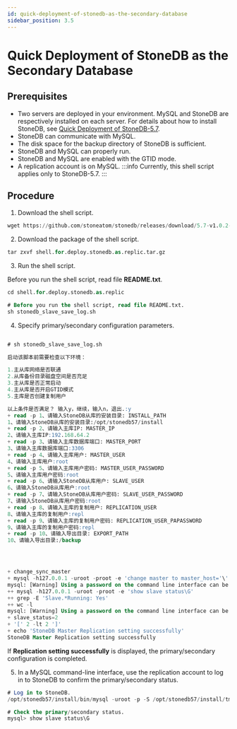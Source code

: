 ```yaml
---
id: quick-deployment-of-stonedb-as-the-secondary-database
sidebar_position: 3.5
---
```


# Quick Deployment of StoneDB as the Secondary Database

## Prerequisites
- Two servers are deployed in your environment. MySQL and StoneDB are respectively installed on each server. For details about how to install StoneDB, see [Quick Deployment of StoneDB-5.7](https://stonedb.io/docs/quick-deployment).
- StoneDB can communicate with MySQL.
- The disk space for the backup directory of StoneDB is sufficient.
- StoneDB and MySQL can properly run.
- StoneDB and MySQL are enabled with the GTID mode.
- A replication account is on MySQL.
:::info
Currently, this shell script applies only to StoneDB-5.7.
:::
## Procedure

1. Download the shell script.
```sql
wget https://github.com/stoneatom/stonedb/releases/download/5.7-v1.0.2-GA/shell.for.deploy.stonedb.as.replic.tar.gz
```

2. Download the package of the shell script.
```sql
tar zxvf shell.for.deploy.stonedb.as.replic.tar.gz
```

3. Run the shell script.

Before you run the shell script, read file **README.txt**.
```sql
cd shell.for.deploy.stonedb.as.replic

# Before you run the shell script, read file README.txt.
sh stonedb_slave_save_log.sh
```

4. Specify primary/secondary configuration parameters.
```sql

# sh stonedb_slave_save_log.sh

启动该脚本前需要检查以下环境：

1.主从库网络是否联通
2.从库备份目录磁盘空间是否充足
3.主从库是否正常启动
4.主从库是否开启GTID模式
5.主库是否创建复制用户

以上条件是否满足？ 输入y，继续，输入n，退出.:y
+ read -p 1、请输入StoneDB从库的安装目录: INSTALL_PATH
1、请输入StoneDB从库的安装目录:/opt/stonedb57/install
+ read -p 2、请输入主库IP: MASTER_IP
2、请输入主库IP:192.168.64.2
+ read -p 3、请输入主库数据库端口: MASTER_PORT
3、请输入主库数据库端口:3306
+ read -p 4、请输入主库用户: MASTER_USER
4、请输入主库用户:root
+ read -p 5、请输入主库用户密码: MASTER_USER_PASSWORD
5、请输入主库用户密码:root
+ read -p 6、请输入StoneDB从库用户: SLAVE_USER
6、请输入StoneDB从库用户:root
+ read -p 7、请输入StoneDB从库用户密码: SLAVE_USER_PASSWORD
7、请输入StoneDB从库用户密码:root
+ read -p 8、请输入主库的复制用户: REPLICATION_USER
8、请输入主库的复制用户:repl
+ read -p 9、请输入主库的复制用户密码: REPLICATION_USER_PAPASSWORD
9、请输入主库的复制用户密码:repl
+ read -p 10、请输入导出目录: EXPORT_PATH
10、请输入导出目录:/backup




+ change_sync_master
+ mysql -h127.0.0.1 -uroot -proot -e 'change master to master_host='\''192.168.64.2'\'',master_port=3306,master_user='\''repl'\'',master_password='\''repl'\'',master_auto_position=1;start slave;'
mysql: [Warning] Using a password on the command line interface can be insecure.
++ mysql -h127.0.0.1 -uroot -proot -e 'show slave status\G'
++ grep -E 'Slave.*Running: Yes'
++ wc -l
mysql: [Warning] Using a password on the command line interface can be insecure.
+ slave_status=2
+ '[' 2 -lt 2 ']'
+ echo 'StoneDB Master Replication setting successfully'
StoneDB Master Replication setting successfully

```
If **Replication setting successfully** is displayed, the primary/secondary configuration is completed.

5. In a MySQL command-line interface, use the replication account to log in to StoneDB to confirm the primary/secondary status.
```sql
# Log in to StoneDB.
/opt/stonedb57/install/bin/mysql -uroot -p -S /opt/stonedb57/install/tmp/mysql.sock

# Check the primary/secondary status.
mysql> show slave status\G

```
